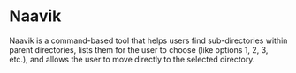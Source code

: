 # Naavik
Naavik is a command-based tool that helps users find sub-directories within parent directories, lists them for the user to choose (like options 1, 2, 3, etc.), and allows the user to move directly to the selected directory.
